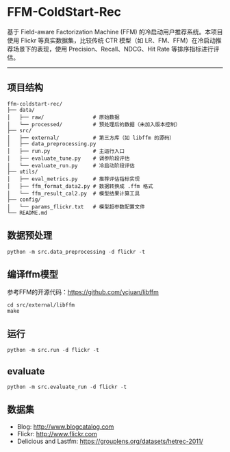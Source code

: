 # FFM-ColdStart-Rec

基于 Field-aware Factorization Machine (FFM) 的冷启动用户推荐系统。本项目使用 Flickr 等真实数据集，比较传统 CTR 模型（如 LR、FM、FFM）在冷启动推荐场景下的表现，使用 Precision、Recall、NDCG、Hit Rate 等排序指标进行评估。

---

## 项目结构

```plaintext
ffm-coldstart-rec/
├── data/
│   ├── raw/                # 原始数据
│   └── processed/          # 预处理后的数据（未加入版本控制）
├── src/
│   ├── external/           # 第三方库（如 libffm 的源码）
│   ├── data_preprocessing.py
│   ├── run.py              # 主运行入口
│   ├── evaluate_tune.py    # 调参阶段评估
│   └── evaluate_run.py     # 冷启动阶段评估
├── utils/
│   ├── eval_metrics.py     # 推荐评估指标实现
│   ├── ffm_format_data2.py # 数据转换成 .ffm 格式
│   └── ffm_result_cal2.py  # 模型结果计算工具
├── config/
│   └── params_flickr.txt   # 模型超参数配置文件
└── README.md
```

## 数据预处理
```plaintext
python -m src.data_preprocessing -d flickr -t
```

## 编译ffm模型
参考FFM的开源代码：https://github.com/ycjuan/libffm
```plaintext
cd src/external/libffm
make
```

## 运行
```plaintext
python -m src.run -d flickr -t
```

## evaluate
```plaintext
python -m src.evaluate_run -d flickr -t
```

## 数据集
- Blog: http://www.blogcatalog.com
- Flickr: http://www.flickr.com
- Delicious and Lastfm: https://grouplens.org/datasets/hetrec-2011/